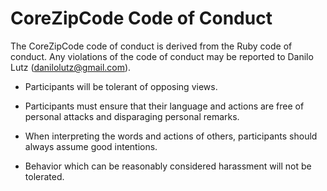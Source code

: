 # CoreZipCode Code of Conduct

The CoreZipCode code of conduct is derived from the Ruby code of conduct. Any violations of the code of conduct may be reported to Danilo Lutz (danilolutz@gmail.com).

- Participants will be tolerant of opposing views.

- Participants must ensure that their language and actions are free of personal attacks and disparaging personal remarks.

- When interpreting the words and actions of others, participants should always assume good intentions.

- Behavior which can be reasonably considered harassment will not be tolerated.